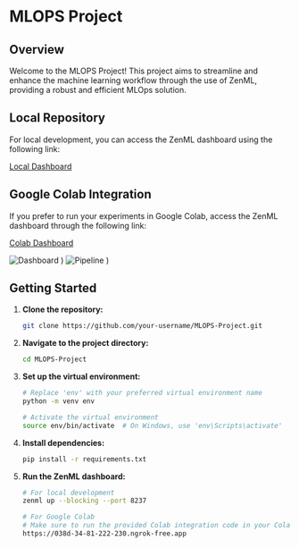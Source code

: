 # MLOPS Project


## Overview

Welcome to the MLOPS Project! This project aims to streamline and enhance the machine learning workflow through the use of ZenML, providing a robust and efficient MLOps solution.

## Local Repository

For local development, you can access the ZenML dashboard using the following link:

[Local Dashboard](http://127.0.0.1:8237)

## Google Colab Integration

If you prefer to run your experiments in Google Colab, access the ZenML dashboard through the following link:

[Colab Dashboard](https://038d-34-81-222-230.ngrok-free.app)

![Dashboard](https://github.com/SauravMishraaa/MLOPS-Project/assets/98693380/b9a6839c-1b48-4eea-8fd3-ac20723405ce)
)
![Pipeline](https://github.com/SauravMishraaa/MLOPS-Project/assets/98693380/e73e2800-6921-4a09-baab-1574d88ba3af)
)
## Getting Started

1. **Clone the repository:**

    ```bash
    git clone https://github.com/your-username/MLOPS-Project.git
    ```

2. **Navigate to the project directory:**

    ```bash
    cd MLOPS-Project
    ```

3. **Set up the virtual environment:**

    ```bash
    # Replace 'env' with your preferred virtual environment name
    python -m venv env

    # Activate the virtual environment
    source env/bin/activate  # On Windows, use 'env\Scripts\activate'
    ```

4. **Install dependencies:**

    ```bash
    pip install -r requirements.txt
    ```

5. **Run the ZenML dashboard:**

    ```bash
    # For local development
    zenml up --blocking --port 8237

    # For Google Colab
    # Make sure to run the provided Colab integration code in your Colab notebook
    https://038d-34-81-222-230.ngrok-free.app
    ```
